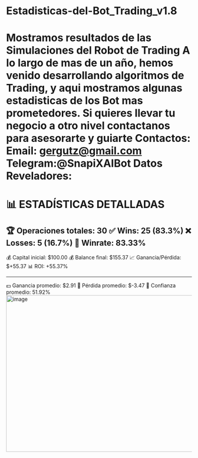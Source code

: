 # Estadisticas-del-Bot_Trading_v1.8
Mostramos resultados de las Simulaciones del Robot de Trading
A lo largo de mas de un año, hemos venido desarrollando algoritmos de Trading,
y aqui mostramos algunas estadisticas de los Bot mas prometedores.
Si quieres llevar tu negocio a otro nivel contactanos para asesorarte y guiarte
Contactos:
Email: gergutz@gmail.com
Telegram:@SnapiXAIBot
Datos  Reveladores: 
======================================================================
📊 ESTADÍSTICAS DETALLADAS
======================================================================
🏆 Operaciones totales:    30
✅ Wins:                   25 (83.3%)
❌ Losses:                 5 (16.7%)
🎯 Winrate:                83.33%
----------------------------------------------------------------------
💰 Capital inicial:        $100.00
💰 Balance final:          $155.37
📈 Ganancia/Pérdida:       $+55.37
📊 ROI:                    +55.37%

----------------------------------------------------------------------
💵 Ganancia promedio:      $2.91
💸 Pérdida promedio:       $-3.47
🎲 Confianza promedio:     51.92%
<img width="856" height="424" alt="image" src="https://github.com/user-attachments/assets/cc79f97e-33e0-419f-83be-1e32f2a00c4d" />
